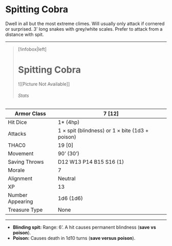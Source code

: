# Spitting Cobra


Dwell in all but the most extreme climes. Will usually only attack if cornered or surprised.
3’ long snakes with grey/white scales. Prefer to attack from a distance with spit.

------
> [!infobox|left] 
>  # Spitting Cobra
>  ![[Picture Not Available]] 
>  ###### Stats 
| Armor Class     | 7 [12]                                          |
| ---------------- | ----------------------------------------------- |
| Hit Dice         | 1* (4hp)                                        |
| Attacks          | 1 × spit (blindness) or 1 × bite (1d3 + poison) |
| THAC0            | 19 [0]                                          |
| Movement         | 90’ (30’)                                       |
| Saving Throws    | D12 W13 P14 B15 S16 (1)                         |
| Morale           | 7                                               |
| Alignment        | Neutral                                         |
| XP               | 13                                              |
| Number Appearing | 1d6 (1d6)                                       |
| Treasure Type    | None                                            |

------

- **Blinding spit:** Range: 6’. A hit causes permanent blindness (**save vs poison**).
- **Poison:** Causes death in 1d10 turns (**save versus poison**).